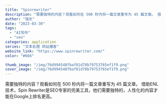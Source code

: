 ```yaml
---
title: "Spinrewriter"
description: "需要独特的内容？观看如何在 500 秒内将一篇文章重写为 45 篇文章。 借助ENL技术，Spin Rewriter是S"
author: "瑞东"
date: "2023-03-30"
tags:
  - "AI写作"
  - "seo"
categories: application
series: "文本处理 网站播客"
website_link: "https://www.spinrewriter.com/"
color: "#666"

thumb_image: "/img/76d994548fbaf01d78b79753765ef1f9.png"
cover_image: "/img/76d994548fbaf01d78b79753765ef1f9.png"
---
```


需要独特的内容？观看如何在 500 秒内将一篇文章重写为 45 篇文章。 借助ENL技术，Spin Rewriter是SEO专家的完美工具，他们需要独特的，人性化的内容才能在Google上排名更高。